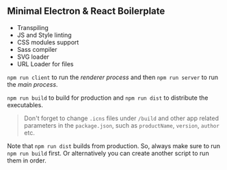 ## Minimal Electron & React Boilerplate

- Transpiling
- JS and Style linting
- CSS modules support
- Sass compiler
- SVG loader
- URL Loader for files

`npm run client` to run the _renderer process_ and then `npm run server` to run the _main process_.

`npm run build` to build for production and `npm run dist` to distribute the executables.

> Don't forget to change `.icns` files under `/build` and other app related parameters in the `package.json`, such as `productName`, `version`, `author` etc.

Note that `npm run dist` builds from production. So, always make sure to run `npm run build` first. Or alternatively you can create another script to run them in order.
